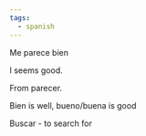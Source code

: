 ```yaml
---
tags:
  - spanish
---
```


Me parece bien

I seems good.

From parecer.

Bien is well, bueno/buena is good

Buscar - to search for
